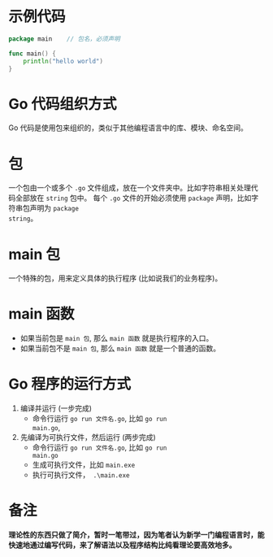 # 示例代码 
```go
package main    // 包名，必须声明

func main() {
	println("hello world")
}
```

# Go 代码组织方式
Go 代码是使用包来组织的，类似于其他编程语言中的库、模块、命名空间。

# 包
一个包由一个或多个 <code>.go</code> 文件组成，放在一个文件夹中。比如字符串相关处理代码全部放在 <code>string</code> 包中。
每个 <code>.go</code> 文件的开始必须使用 <code>package</code> 声明，比如字符串包声明为 <code>package string</code>。

# main 包
一个特殊的包，用来定义具体的执行程序 (比如说我们的业务程序)。

# main 函数
* 如果当前包是 <code>main 包</code>, 那么 <code>main 函数</code> 就是执行程序的入口。
* 如果当前包不是 <code>main 包</code>, 那么 <code>main 函数</code> 就是一个普通的函数。

# Go 程序的运行方式 
1. 编译并运行 (一步完成)
   * 命令行运行 <code>go run 文件名.go</code>, 比如 <code>go run main.go</code>,
2. 先编译为可执行文件，然后运行 (两步完成)
   * 命令行运行 <code>go run 文件名.go</code>, 比如 <code>go run main.go</code>
   * 生成可执行文件，比如 <code>main.exe</code>
   * 执行可执行文件，<code> .\main.exe</code>

# 备注
**理论性的东西只做了简介，暂时一笔带过，因为笔者认为新学一门编程语言时，能快速地通过编写代码，来了解语法以及程序结构比纯看理论要高效地多。**